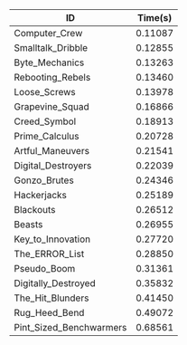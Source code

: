 |ID|Time(s)|
|-|-|
|Computer_Crew|0.11087|
|Smalltalk_Dribble|0.12855|
|Byte_Mechanics|0.13263|
|Rebooting_Rebels|0.13460|
|Loose_Screws|0.13978|
|Grapevine_Squad|0.16866|
|Creed_Symbol|0.18913|
|Prime_Calculus|0.20728|
|Artful_Maneuvers|0.21541|
|Digital_Destroyers|0.22039|
|Gonzo_Brutes|0.24346|
|Hackerjacks|0.25189|
|Blackouts|0.26512|
|Beasts|0.26955|
|Key_to_Innovation|0.27720|
|The_ERROR_List|0.28850|
|Pseudo_Boom|0.31361|
|Digitally_Destroyed|0.35832|
|The_Hit_Blunders|0.41450|
|Rug_Heed_Bend|0.49072|
|Pint_Sized_Benchwarmers|0.68561|
